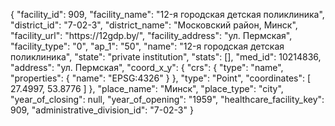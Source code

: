 {
    "facility_id": 909,
    "facility_name": "12-я городская детская поликлиника",
    "district_id": "7-02-3",
    "district_name": "Московский район, Минск",
    "facility_url": "https:\/\/12gdp.by\/",
    "facility_address": "ул. Пермская",
    "facility_type": "0",
    "ap_1": "50",
    "name": "12-я городская детская поликлиника",
    "state": "private institution",
    "stats": [],
    "med_id": 10214836,
    "address": "ул. Пермская",
    "coord_x_y": {
        "crs": {
            "type": "name",
            "properties": {
                "name": "EPSG:4326"
            }
        },
        "type": "Point",
        "coordinates": [
            27.4997,
            53.8776
        ]
    },
    "place_name": "Минск",
    "place_type": "city",
    "year_of_closing": null,
    "year_of_opening": "1959",
    "healthcare_facility_key": 909,
    "administrative_division_id": "7-02-3"
}